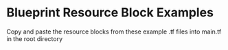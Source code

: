 # Blueprint Resource Block Examples

Copy and paste the resource blocks from these example .tf files into main.tf in the root directory
